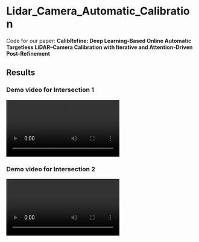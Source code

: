 # Lidar_Camera_Automatic_Calibration
Code for our paper: **CalibRefine: Deep Learning-Based Online Automatic Targetless LiDAR–Camera Calibration with Iterative and Attention-Driven Post-Refinement**

## Results
### Demo video for Intersection 1
<video src="https://github.com/radar-lab/Lidar_Camera_Automatic_Calibration/blob/main/Videos%20and%20Images/Intersection%201.mp4" controls></video>

### Demo video for Intersection 2
<video src="https://github.com/radar-lab/Lidar_Camera_Automatic_Calibration/blob/main/Videos%20and%20Images/Intersection%202.mp4" controls></video>
